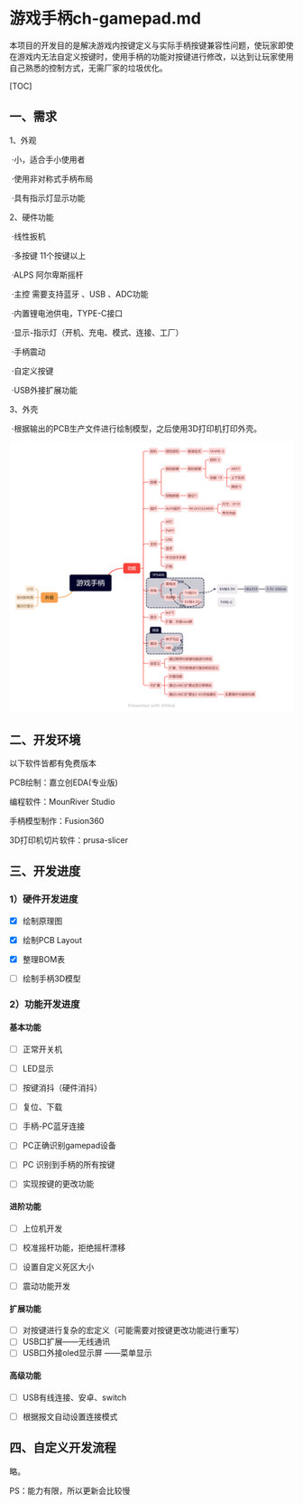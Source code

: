 # 游戏手柄ch-gamepad.md

本项目的开发目的是解决游戏内按键定义与实际手柄按键兼容性问题，使玩家即使在游戏内无法自定义按键时，使用手柄的功能对按键进行修改，以达到让玩家使用自己熟悉的控制方式，无需厂家的垃圾优化。

[TOC]



## 一、需求

1、外观

​	·小，适合手小使用者

​	·使用非对称式手柄布局

​	·具有指示灯显示功能

2、硬件功能

​	·线性扳机

​	·多按键 11个按键以上

​	·ALPS 阿尔卑斯摇杆  

​	·主控 需要支持蓝牙 、USB 、ADC功能

​	·内置锂电池供电，TYPE-C接口

​	·显示-指示灯（开机、充电、模式、连接、工厂）

​	·手柄震动

​	·自定义按键

​	·USB外接扩展功能

3、外壳

​	·根据输出的PCB生产文件进行绘制模型，之后使用3D打印机打印外壳。



![](/PNG/PNG1.png)

## 二、开发环境

以下软件皆都有免费版本

PCB绘制：嘉立创EDA(专业版)

编程软件：MounRiver Studio

手柄模型制作：Fusion360 

3D打印机切片软件：prusa-slicer





## 三、开发进度

### 1）硬件开发进度

- [x] 绘制原理图

- [x] 绘制PCB Layout
- [x] 整理BOM表
- [ ] 绘制手柄3D模型



### 2）功能开发进度

#### 基本功能

- [ ] 正常开关机
- [ ] LED显示
- [ ] 按键消抖（硬件消抖）
- [ ] 复位、下载

- [ ] 手柄-PC蓝牙连接
- [ ] PC正确识别gamepad设备
- [ ] PC 识别到手柄的所有按键
- [ ] 实现按键的更改功能

#### 进阶功能

- [ ] 上位机开发

- [ ] 校准摇杆功能，拒绝摇杆漂移
- [ ] 设置自定义死区大小
- [ ] 震动功能开发

#### 扩展功能

- [ ] 对按键进行复杂的宏定义（可能需要对按键更改功能进行重写）
- [ ] USB口扩展——无线通讯
- [ ] USB口外接oled显示屏 ——菜单显示

#### 高级功能

- [ ] USB有线连接、安卓、switch
- [ ] 根据报文自动设置连接模式





## 四、自定义开发流程
  略。
 
 
PS：能力有限，所以更新会比较慢




## 
